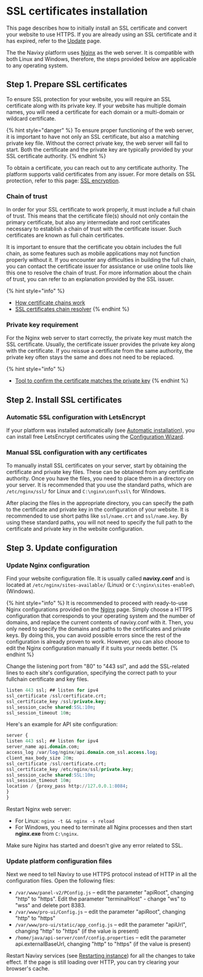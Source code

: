 # SSL certificates installation

This page describes how to initially install an SSL certificate and convert your website to use HTTPS. If you are already using an SSL certificate and it has expired, refer to the [Update](ssl-certificates-update.md) page.

The the Navixy platform uses [Nginx](../nginx-web-server.md) as the web server. It is compatible with both Linux and Windows, therefore, the steps provided below are applicable to any operating system.

## Step 1. Prepare SSL certificates

To ensure SSL protection for your website, you will require an SSL certificate along with its private key. If your website has multiple domain names, you will need a certificate for each domain or a multi-domain or wildcard certificate.

{% hint style="danger" %}
To ensure proper functioning of the web server, it is important to have not only an SSL certificate, but also a matching private key file. Without the correct private key, the web server will fail to start. Both the certificate and the private key are typically provided by your SSL certificate authority.
{% endhint %}

To obtain a certificate, you can reach out to any certificate authority. The platform supports valid certificates from any issuer. For more details on SSL protection, refer to this page: [SSL encryption](../../requirements/ssl-encryption.md).

### Chain of trust

In order for your SSL certificate to work properly, it must include a full chain of trust. This means that the certificate file(s) should not only contain the primary certificate, but also any intermediate and root certificates necessary to establish a chain of trust with the certificate issuer. Such certificates are known as full chain certificates.

It is important to ensure that the certificate you obtain includes the full chain, as some features such as mobile applications may not function properly without it. If you encounter any difficulties in building the full chain, you can contact the certificate issuer for assistance or use online tools like this one to resolve the chain of trust. For more information about the chain of trust, you can refer to an explanation provided by the SSL issuer.

{% hint style="info" %}
* [How certificate chains work](https://knowledge.digicert.com/solution/SO16297.html)
* [SSL certificates chain resolver](https://www.leaderssl.com/tools/cert_chain_resolver)
{% endhint %}

### Private key requirement

For the Nginx web server to start correctly, the private key must match the SSL certificate. Usually, the certificate issuer provides the private key along with the certificate. If you reissue a certificate from the same authority, the private key often stays the same and does not need to be replaced.

{% hint style="info" %}
* [Tool to confirm the certificate matches the private key](https://www.sslshopper.com/certificate-key-matcher.html)
{% endhint %}

## Step 2. Install SSL certificates

### Automatic SSL configuration with LetsEncrypt

If your platform was installed automatically (see [Automatic installation](../../installation/advanced-installation/)), you can install free LetsEncrypt certificates using the [Configuration Wizard](../../installation/advanced-installation/ubuntu-20/configuration-wizard.md).

### Manual SSL configuration with any certificates

To manually install SSL certificates on your server, start by obtaining the certificate and private key files. These can be obtained from any certificate authority. Once you have the files, you need to place them in a directory on your server. It is recommended that you use the standard paths, which are `/etc/nginx/ssl/` for Linux and `C:\nginx\conf\ssl\` for Windows.

After placing the files in the appropriate directory, you can specify the path to the certificate and private key in the configuration of your website. It is recommended to use short paths like `ssl/name.crt` and `ssl/name.key`. By using these standard paths, you will not need to specify the full path to the certificate and private key in the website configuration.

## Step 3. Update configuration

### Update Nginx configuration

Find your website configuration file. It is usually called **navixy.conf** and is located at `/etc/nginx/sites-available/` (Linux) or `C:\nginx\sites-enabled\` (Windows).

{% hint style="info" %}
It is recommended to proceed with ready-to-use Nginx configurations provided on the [Nginx](../nginx-web-server.md) page. Simply choose a HTTPS configuration that corresponds to your operating system and the number of domains, and replace the current contents of navixy.conf with it. Then, you only need to specify the domains and paths to the certificates and private keys. By doing this, you can avoid possible errors since the rest of the configuration is already proven to work. However, you can also choose to edit the Nginx configuration manually if it suits your needs better.
{% endhint %}

Change the listening port from "80" to "443 ssl", and add the SSL-related lines to each site's configuration, specifying the correct path to your fullchain certificate and key files.

```sql
listen 443 ssl; ## listen for ipv4
ssl_certificate /ssl/certificate.crt;
ssl_certificate_key /ssl/private.key;
ssl_session_cache shared:SSL:10m;
ssl_session_timeout 10m;
```

Here's an example for API site configuration:

```sql
server {
listen 443 ssl; ## listen for ipv4
server_name api.domain.com;
access_log /var/log/nginx/api.domain.com_ssl.access.log;
client_max_body_size 20m;
ssl_certificate /ssl/certificate.crt;
ssl_certificate_key /etc/nginx/ssl/private.key;
ssl_session_cache shared:SSL:10m;
ssl_session_timeout 10m;
location / {proxy_pass http://127.0.0.1:8084;
}
}
```

Restart Nginx web server:

* For Linux: `nginx -t && nginx -s reload`
* For Windows, you need to terminate all Nginx processes and then start **nginx.exe** from `C:\nginx`.

Make sure Nginx has started and doesn't give any error related to SSL.

### Update platform configuration files

Next we need to tell Navixy to use HTTPS protocol instead of HTTP in all the configuration files. Open the following files:

* `/var/www/panel-v2/PConfig.js` – edit the parameter "apiRoot", changing "http" to "https". Edit the parameter "terminalHost" - change "ws" to "wss" and delete port 8383.
* `/var/www/pro-ui/Config.js` – edit the parameter "apiRoot", changing "http" to "https"
* `/var/www/pro-ui/static/app_config.js` – edit the parameter "apiUrl", changing "http" to "https" (if the value is present)
* `/home/java/api-server/conf/config.properties` – edit the parameter api.externalBaseUrl, changing "http" to "https" (if the value is present)

Restart Navixy services (see [Restarting instance](../../maintenance/restarting-instance.md)) for all the changes to take effect. If the page is still loading over HTTP, you can try clearing your browser's cache.
